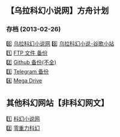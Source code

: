 ## 【乌拉科幻小说网】方舟计划
### 存档 (2013-02-26)

0️⃣ [乌拉科幻小说网](http://www.wulali.info/)
0️⃣ [乌拉科幻小说-谷歌小站](https://sites.google.com/site/hoorayfox/)  
1️⃣ [FTP 文件 备份](http://sffred.xyz:81/sfst/)   
2️⃣ [Github 备份(不全)](https://github.com/c0710204/kindle_book_site/tree/master/%E3%80%8E%E4%B9%8C%E6%8B%89%E7%A7%91%E5%B9%BB%E5%B0%8F%E8%AF%B4%E7%BD%91%E3%80%8F%E6%96%B9%E8%88%9F%E8%AE%A1%E5%88%92%E5%AD%98%E6%A1%A3(2013-02-26))  
3️⃣ [Telegram 备份](https://t.me/wulali)  
4️⃣ [Mega Drive](https://mega.nz/folder/iV5R0Ygb#-HIpatqCLAuHEE3A-xAbBg)

## 其他科幻网站【非科幻网文】  
1️⃣ [科幻小说网](http://www.kehuan.net.cn/)  
2️⃣ [零重力科幻](https://www.0gsf.com/)  
